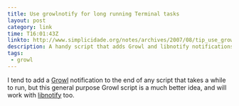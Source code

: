 ```yaml
---
title: Use growlnotify for long running Terminal tasks
layout: post
category: link
time: T16:01:43Z
linkto: http://www.simplicidade.org/notes/archives/2007/08/tip_use_growlno.html
description: A handy script that adds Growl and libnotify notifications to any script or command.
tags:
 - growl
---
```


I tend to add a [Growl](http://growl.info/) notification to the end of any script that takes a while to run, but this general purpose Growl script is a much better idea, and will work with [libnotify](http://galago-project.org/news/index.php) too.